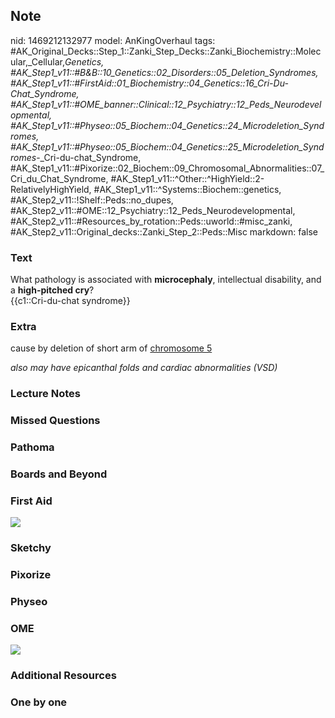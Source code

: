 ## Note
nid: 1469212132977
model: AnKingOverhaul
tags: #AK_Original_Decks::Step_1::Zanki_Step_Decks::Zanki_Biochemistry::Molecular,_Cellular,_Genetics, #AK_Step1_v11::#B&B::10_Genetics::02_Disorders::05_Deletion_Syndromes, #AK_Step1_v11::#FirstAid::01_Biochemistry::04_Genetics::16_Cri-Du-Chat_Syndrome, #AK_Step1_v11::#OME_banner::Clinical::12_Psychiatry::12_Peds_Neurodevelopmental, #AK_Step1_v11::#Physeo::05_Biochem::04_Genetics::24_Microdeletion_Syndromes, #AK_Step1_v11::#Physeo::05_Biochem::04_Genetics::25_Microdeletion_Syndromes_-_Cri-du-chat_Syndrome, #AK_Step1_v11::#Pixorize::02_Biochem::09_Chromosomal_Abnormalities::07_Cri_du_Chat_Syndrome, #AK_Step1_v11::^Other::^HighYield::2-RelativelyHighYield, #AK_Step1_v11::^Systems::Biochem::genetics, #AK_Step2_v11::!Shelf::Peds::no_dupes, #AK_Step2_v11::#OME::12_Psychiatry::12_Peds_Neurodevelopmental, #AK_Step2_v11::#Resources_by_rotation::Peds::uworld::#misc_zanki, #AK_Step2_v11::Original_decks::Zanki_Step_2::Peds::Misc
markdown: false

### Text
<div>
  What pathology is associated with <b>microcephaly</b>,
  intellectual disability, and a <b>high-pitched cry</b>?
</div>
<div>
  {{c1::Cri-du-chat syndrome}}
</div>

### Extra
cause by deletion of short arm of <u>chromosome 5</u>
<div>
  <i>also may have epicanthal folds and cardiac abnormalities
  (VSD)</i>
</div>

### Lecture Notes


### Missed Questions


### Pathoma


### Boards and Beyond


### First Aid
<img src="tmpJVmjud.png">

### Sketchy


### Pixorize


### Physeo


### OME
<div class="ome-widget">
  <a href=
  "https://onlinemeded.org/spa/psychiatry/peds-neurodevelopmental/acquire?ref=anki">
  <img src="_OME_AnkiFlashcards_Lesson_3.png"></a>
</div>

### Additional Resources


### One by one

